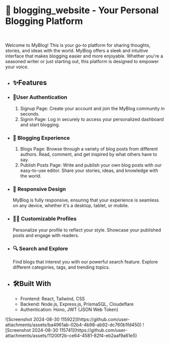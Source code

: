 <h1>📝 blogging_website - Your Personal Blogging Platform</h1><br/>
<p>Welcome to MyBlog! This is your go-to platform for sharing thoughts, stories, and ideas with the world. MyBlog offers a sleek and intuitive interface that makes blogging easier and more enjoyable. Whether you're a seasoned writer or just starting out, this platform is designed to empower your voice.</p>


<ul>
 <li><h2>✨Features</h2></li>
 <li><h3>🔐User Authentication</h3></li>
<ol>
<li>Signup Page: Create your account and join the MyBlog community in seconds.</li>
<li>Signin Page: Log in securely to access your personalized dashboard and start blogging.</li>
</ol>
<li><h3>📰 Blogging Experience</h3></li>
<ol>
<li>Blogs Page: Browse through a variety of blog posts from different authors. Read, comment, and get inspired by what others have to say.</li>
<li>Publish Posts Page: Write and publish your own blog posts with our easy-to-use editor. Share your stories, ideas, and knowledge with the world.</li>
</ol>
<li><h3>📱 Responsive Design</h3></li>
MyBlog is fully responsive, ensuring that your experience is seamless on any device, whether it's a desktop, tablet, or mobile.<br/>
<li><h3>📰🎨 Customizable Profiles</h3></li>
Personalize your profile to reflect your style. Showcase your published posts and engage with readers.<br/>
<li><h3>🔍 Search and Explore</h3></li>
Find blogs that interest you with our powerful search feature. Explore different categories, tags, and trending topics.<br/>
<li><h2>🛠️Built With</h2> </li>
 <ul>
<li>Frontend: React, Tailwind, CSS</li>
<li>Backend: Node.js, Express.js, PrismaSQL, Cloudeflare</li>
<li>Authentication: Hono, JWT (JSON Web Token)</li>
 </ul>
 
</ul>
![Screenshot 2024-08-30 115922](https://github.com/user-attachments/assets/ba4961ab-02b4-4b98-ab92-dc760b1fd450)
![Screenshot 2024-08-30 115741](https://github.com/user-attachments/assets/11200f2b-ce64-4581-82f4-eb2aaf9a61e5)





